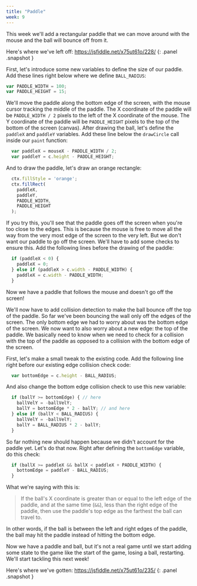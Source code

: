 ```yaml
---
title: "Paddle"
week: 9
---
```


This week we'll add a rectangular paddle that we can move around with the mouse and the ball will bounce off from it.

Here's where we've left off: <https://jsfiddle.net/x75ut61o/228/>
{: .panel .snapshot }


First, let's introduce some new variables to define the size of our paddle. Add these lines right below where we define `BALL_RADIUS`:

```js
var PADDLE_WIDTH = 100;
var PADDLE_HEIGHT = 15;
```

We'll move the paddle along the bottom edge of the screen, with the mouse cursor tracking the middle of the paddle. The X coordinate of the paddle will be `PADDLE_WIDTH / 2` pixels to the left of the X coordinate of the mouse. The Y coordinate of the paddle will be `PADDLE_HEIGHT` pixels to the top of the bottom of the screen (canvas). After drawing the ball, let's define the `paddleX` and `paddleY` variables. Add these line below the `drawCircle` call inside our `paint` function:

```js
  var paddleX = mouseX - PADDLE_WIDTH / 2;
  var paddleY = c.height - PADDLE_HEIGHT;
```

And to draw the paddle, let's draw an orange rectangle:

```js
  ctx.fillStyle = 'orange';
  ctx.fillRect(
    paddleX,
    paddleY,
    PADDLE_WIDTH,
    PADDLE_HEIGHT
  );
```

If you try this, you'll see that the paddle goes off the screen when you're too close to the edges. This is because the mouse is free to move all the way from the very most edge of the screen to the very left. But we don't want our paddle to go off the screen. We'll have to add some checks to ensure this. Add the following lines before the drawing of the paddle:

```js
  if (paddleX < 0) {
    paddleX = 0;
  } else if (paddleX > c.width - PADDLE_WIDTH) {
    paddleX = c.width - PADDLE_WIDTH;
  }
```

Now we have a paddle that follows the mouse and doesn't go off the screen!

We'll now have to add collision detection to make the ball bounce off the top of the paddle. So far we've been bouncing the wall only off the edges of the screen. The only bottom edge we had to worry about was the bottom edge of the screen. We now want to also worry about a new edge: the top of the paddle. We basically need to know when we need to check for a collision with the top of the paddle as opposed to a collision with the bottom edge of the screen.

First, let's make a small tweak to the existing code. Add the following line right before our existing edge collision check code:

```js
  var bottomEdge = c.height - BALL_RADIUS;
```

 And also change the bottom edge collision check to use this new variable:

```js
  if (ballY >= bottomEdge) { // here
  	ballVelY = -ballVelY;
    ballY = bottomEdge * 2 - ballY; // and here
  } else if (ballY < BALL_RADIUS) {
  	ballVelY = -ballVelY;
    ballY = BALL_RADIUS * 2 - ballY;
  }
```

So far nothing new should happen because we didn't account for the paddle yet. Let's do that now. Right after defining the `bottomEdge` variable, do this check:

```js
  if (ballX >= paddleX && ballX < paddleX + PADDLE_WIDTH) {
    bottomEdge = paddleY - BALL_RADIUS;
  }
```

What we're saying with this is:

> If the ball's X coordinate is greater than or equal to the left edge of the paddle, and at the same time (`&&`), less than the right edge of the paddle, then use the paddle's top edge as the farthest the ball can travel to.

In other words, if the ball is between the left and right edges of the paddle, the ball may hit the paddle instead of hitting the bottom edge.

Now we have a paddle and ball, but it's not a real game until we start adding some state to the game like the start of the game, losing a ball, restarting. We'll start tackling this next week!

Here's where we've gotten: <https://jsfiddle.net/x75ut61o/235/>
{: .panel .snapshot }
